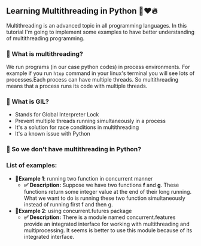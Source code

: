## Learning Multithreading in Python 🐍❤️🔥

Multithreading is an advanced topic in all programming languages.
In this tutorial I'm going to implement some examples to have better understanding of multithreading programming.

### 🧐 What is multithreading?
We run programs (in our case python codes) in process environments. For example if you run `htop` command in your linux's terminal you will see lots of processes.Each process can have multiple threads. So multithreading means that a process runs its code with multiple threads.

### 🤔 What is GIL?
- Stands for Global Interpreter Lock
- Prevent multiple threads running simultaneously in a process
- It's a solution for race conditions in multithreading
- It's a known issue with Python

### 🤔 So we don't have multithreading in Python?

### List of examples:
- **🔹Example 1**: running two function in concurrent manner
    - **✅ Description:** Suppose we have two functions **f** and **g**. These functions return some integer value at the end of their
long running. What we want to do is running these two function simultaneously instead of running first f and then g. 
- **🔹Example 2**: using concurrent.futures package
    - **✅ Description:** There is a module named concurrent.features provide an integrated interface for working with
    multithreading and multiprocessing. It seems is better to use this module because of its integrated interface.
